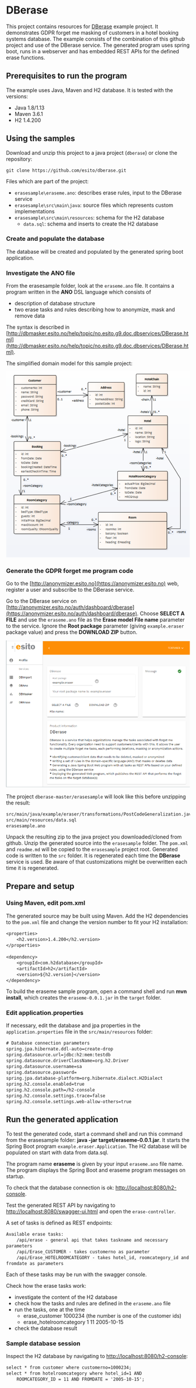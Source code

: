 # DBerase

This project contains resources for [DBerase](http://www.esito.no/dberase) example project. It demonstrates GDPR forget me masking of customers in a hotel booking systems database. The example consists of the combination of this github project and use of the DBerase service. The generated program uses spring boot, runs in a webserver and has embedded REST APIs for the defined erase functions. 

## Prerequisites to run the program ##

The example uses Java, Maven and H2 database. It is tested with the versions:

- Java 1.8/1.13
- Maven 3.6.1
- H2 1.4.200

## Using the samples ##

Download and unzip this project to a java project (`dberase`) or clone the repository: 

	git clone https://github.com/esito/dberase.git

Files which are part of the project:

- `erasesample\eraseme.ano`: describes erase rules, input to the DBerase service
- `erasesample\src\main\java`: source files which represents custom implementations
- `erasesample\src\main\resources`: schema for the H2 database
	- `data.sql`: schema and inserts to create the H2 database

### Create and populate the database ###

The database will be created and populated by the generated spring boot application.

### Investigate the ANO file ###

From the erasesample folder, look at the `eraseme.ano` file. It contains a program written in the **ANO** DSL language which consists of

- description of database structure
- two erase tasks and rules describing how to anonymize, mask and remove data

The syntax is described in [http://dbmasker.esito.no/help/topic/no.esito.g9.doc.dbservices/DBerase.html](http://dbmasker.esito.no/help/topic/no.esito.g9.doc.dbservices/DBerase.html). 

The simplified domain model for this sample project:

![Database structure](images/hotelsample.png)

### Generate the GDPR forget me program code ###

Go to the [http://anonymizer.esito.no](https://anonymizer.esito.no) web, register a user and subscribe to the DBerase service.

Go to the DBerase service on [http://anonymizer.esito.no/auth/dashboard/dberase](https://anonymizer.esito.no/auth/dashboard/dberase). Choose **SELECT A FILE** and use the `eraseme.ano` file as the **Erase model File name** parameter to the service. Ignore the **Root package** parameter (giving `example.eraser` package value) and press the **DOWNLOAD ZIP** button.

![DBerase service](images/dberaseweb.png)

The project `dberase-master/erasesample` will look like this before unzipping the result:

	src/main/java/example/eraser/transformations/PostCodeGeneralization.java
	src/main/resources/data.sql
	erasesample.ano

Unpack the resulting zip to the java project you downloaded/cloned from github. Unzip the generated source into the `erasesample` folder. The `pom.xml` and `readme.md` will be copied to the `erasesample` project root. Generated code is written to the `src` folder. It is regenerated each time the **DBerase** service is used. Be aware of that customizations might be overwritten each time it is regenerated. 

## Prepare and setup ##

### Using Maven, edit pom.xml ###

The generated source may be built using Maven. Add the H2 dependencies to the `pom.xml` file and change the version number to fit your H2 installation:

    <properties>
        <h2.version>1.4.200</h2.version>
    </properties>
    
    <dependency>
        <groupId>com.h2database</groupId>
        <artifactId>h2</artifactId>
        <version>${h2.version}</version>
    </dependency>

To build the eraseme sample program, open a command shell and run **mvn install**, which creates the `eraseme-0.0.1.jar` in the `target` folder.

### Edit application.properties ###

If necessary, edit the database and jpa properties in the `application.properties` file in the `src/main/resources` folder:

	# Database connection parameters
	spring.jpa.hibernate.ddl-auto=create-drop
	spring.datasource.url=jdbc:h2:mem:testdb
	spring.datasource.driverClassName=org.h2.Driver
	spring.datasource.username=sa
	spring.datasource.password=
	spring.jpa.database-platform=org.hibernate.dialect.H2Dialect
	spring.h2.console.enabled=true
	spring.h2.console.path=/h2-console
	spring.h2.console.settings.trace=false
	spring.h2.console.settings.web-allow-others=true

## Run the generated application ##

To test the generated code, start a command shell and run this command from the erasesample folder: **java -jar target/eraseme-0.0.1.jar**. It starts the Spring Boot program `example.eraser.Application`. The H2 database will be populated on start with data from data.sql.

The program name **eraseme** is given by your input `eraseme.ano` file name. The program displays the Spring Boot and eraseme program messages on startup.

To check that the database connection is ok: [http://localhost:8080/h2-console](http://localhost:8080/h2-console).

Test the generated REST API by navigating to [http://localhost:8080/swagger-ui.html](http://localhost:8080/swagger-ui.html) and open the `erase-controller`.

A set of tasks is defined as REST endpoints:

	Available erase tasks:
		/api/erase - general api that takes taskname and necessary parameters 
		/api/Erase_CUSTOMER - takes customerno as parameter
		/api/Erase_HOTELROOMCATEGORY - takes hotel_id, roomcategory_id and fromdate as parameters

Each of these tasks may be run with the swagger console.

Check how the erase tasks work:

- investigate the content of the H2 database
- check how the tasks and rules are defined in the `eraseme.ano` file
- run the tasks, one at the time
	- erase_customer 1000234 (the number is one of the customer ids)
	- erase_hotelroomcategory 1 11 2005-10-15
- check the database result

### Sample database session ###

Inspect the H2 database by navigating to [http://localhost:8080/h2-console](http://localhost:8080/h2-console):

	select * from customer where customerno=1000234;
	select * from hotelroomcategory where hotel_id=1 AND 
		ROOMCATEGORY_ID = 11 AND FROMDATE = '2005-10-15';
